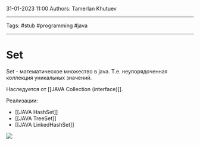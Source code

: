 31-01-2023
11:00
Authors: Tamerlan Khutuev
***
Tags: #stub #programming #java 
***
# Set
Set - математическое множество в java. Т.е. неупорядоченная коллекция уникальных значений.

Наследуется от [[JAVA Collection (interface)]].

Реализации:
- [[JAVA HashSet]]
- [[JAVA TreeSet]]
- [[JAVA LinkedHashSet]]

![](https://blog.skillfactory.ru/wp-content/uploads/2022/06/java-collect-5-8183945.png)

